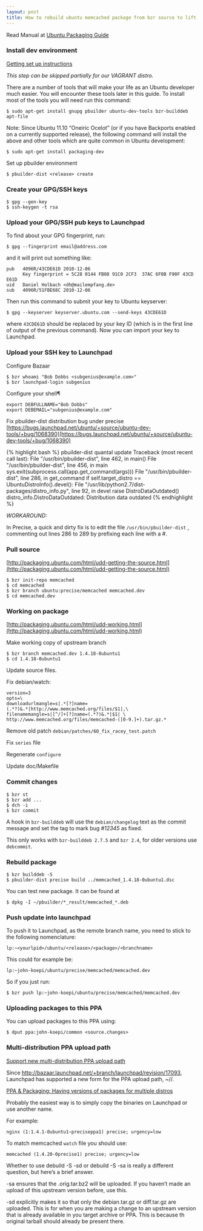 ```yaml
---
layout: post
title: How to rebuild ubuntu memcached package from bzr source to lift up upstream version
---
```


Read Manual at [Ubuntu Packaging Guide](http://packaging.ubuntu.com/html/index.html)

### Install dev environment

[Getting set up instructions](http://packaging.ubuntu.com/html/getting-set-up.html)

_This step can be skipped partially for our VAGRANT distro._

There are a number of tools that will make your life as an Ubuntu developer much easier. You will encounter these tools later in this guide. To install most of the tools you will need run this command:

    $ sudo apt-get install gnupg pbuilder ubuntu-dev-tools bzr-builddeb apt-file

Note: Since Ubuntu 11.10 “Oneiric Ocelot” (or if you have Backports enabled on a currently supported release), the following command will install the above and other tools which are quite common in Ubuntu development:

    $ sudo apt-get install packaging-dev

Set up pbuilder environment

    $ pbuilder-dist <release> create

### Create your GPG/SSH keys

    $ gpg --gen-key
    $ ssh-keygen -t rsa

### Upload your GPG/SSH pub keys to Launchpad

To find about your GPG fingerprint, run:

    $ gpg --fingerprint email@address.com

and it will print out something like:

    pub   4096R/43CDE61D 2010-12-06
          Key fingerprint = 5C28 0144 FB08 91C0 2CF3  37AC 6F0B F90F 43CD E61D
    uid   Daniel Holbach <dh@mailempfang.de>
    sub   4096R/51FBE68C 2010-12-06

Then run this command to submit your key to Ubuntu keyserver:

    $ gpg --keyserver keyserver.ubuntu.com --send-keys 43CDE61D

where `43CDE61D` should be replaced by your key ID (which is in the first line of output of the previous command). Now you can import your key to Launchpad.

### Upload your SSH key to Launchpad

Configure Bazaar

    $ bzr whoami "Bob Dobbs <subgenius@example.com>"
    $ bzr launchpad-login subgenius

Configure your shell¶

    export DEBFULLNAME="Bob Dobbs"
    export DEBEMAIL="subgenius@example.com"

Fix pbuilder-dist distribution bug under precise [https://bugs.launchpad.net/ubuntu/+source/ubuntu-dev-tools/+bug/1068390](https://bugs.launchpad.net/ubuntu/+source/ubuntu-dev-tools/+bug/1068390)

{% highlight bash %}
pbuilder-dist quantal update
Traceback (most recent call last):
  File "/usr/bin/pbuilder-dist", line 462, in <module>
    main()
  File "/usr/bin/pbuilder-dist", line 456, in main
    sys.exit(subprocess.call(app.get_command(args)))
  File "/usr/bin/pbuilder-dist", line 286, in get_command
    if self.target_distro == UbuntuDistroInfo().devel():
  File "/usr/lib/python2.7/dist-packages/distro_info.py", line 92, in devel
    raise DistroDataOutdated()
distro_info.DistroDataOutdated: Distribution data outdated
{% endhighlight %}

_WORKAROUND:_

In Precise, a quick and dirty fix is to edit the file `/usr/bin/pbuilder-dist` , commenting out lines 286 to 289 by prefixing each line with a #.

### Pull source

[http://packaging.ubuntu.com/html/udd-getting-the-source.html](http://packaging.ubuntu.com/html/udd-getting-the-source.html)

    $ bzr init-repo memcached
    $ cd memcached
    $ bzr branch ubuntu:precise/memcached memcached.dev
    $ cd memcached.dev

### Working on package

[http://packaging.ubuntu.com/html/udd-working.html](http://packaging.ubuntu.com/html/udd-working.html)

Make working copy of upstream branch

    $ bzr branch memcached.dev 1.4.18-0ubuntu1
    $ cd 1.4.18-0ubuntu1

Update source files.

Fix debian/watch:

    version=3
    opts=\
    downloadurlmangle=s|.*[?]name=(.*?)&.*|http://www.memcached.org/files/$1|,\
    filenamemangle=s|[^/]+[?]name=(.*?)&.*|$1| \
    http://www.memcached.org/files/memcached-([0-9.]+).tar.gz.*

Remove old patch `debian/patches/60_fix_racey_test.patch` 

Fix `series` file

Regenerate `configure`

Update doc/Makefile

### Commit changes

    $ bzr st
    $ bzr add ...
    $ dch -i
    $ bzr commit

A hook in `bzr-builddeb` will use the `debian/changelog` text as the commit message and set the tag to mark bug _#12345_ as fixed.

This only works with `bzr-builddeb 2.7.5` and `bzr 2.4`, for older versions use `debcommit`.

### Rebuild package

    $ bzr builddeb -S
    $ pbuilder-dist precise build ../memcached_1.4.18-0ubuntu1.dsc

You can test new package. It can be found at

    $ dpkg -I ~/pbuilder/*_result/memcached_*.deb

### Push update into launchpad

To push it to Launchpad, as the remote branch name, you need to stick to the following nomenclature:

    lp:~<yourlpid>/ubuntu/<release>/<package>/<branchname>

This could for example be:

    lp:~john-koepi/ubuntu/precise/memcached/memcached.dev

So if you just run:

    $ bzr push lp:~john-koepi/ubuntu/precise/memcached/memcached.dev

### Uploading packages to this PPA

You can upload packages to this PPA using:

    $ dput ppa:john-koepi/common <source.changes>

### Multi-distribution PPA upload path

[Support new multi-distribution PPA upload path](https://bugs.launchpad.net/ubuntu/+source/dput/+bug/1340130)

Since http://bazaar.launchpad.net/+branch/launchpad/revision/17093, 
Launchpad has supported a new form for the PPA upload path, 
~<person>/<distro>/<ppa>. </ppa></distro></person>

[PPA & Packaging: Having versions of packages for multiple distros](http://askubuntu.com/questions/30145/ppa-packaging-having-versions-of-packages-for-multiple-distros)

Probably the easiest way is to simply copy the binaries on Launchpad or
use another name.

For example:

    nginx (1:1.4.1-0ubuntu1~preciseppa1) precise; urgency=low

To match memcached `watch` file you should use:

    memcached (1.4.20-0precise1) precise; urgency=low

Whether to use debuild -S -sd or debuild -S -sa is really a different question,
but here’s a brief answer.

-sa ensures that the .orig.tar.bz2 will be uploaded. If you haven’t made an
upload of this upstream version before, use this.

-sd explicitly makes it so that only the debian.tar.gz or diff.tar.gz are uploaded.
This is for when you are making a change to an upstream version that is already
available in you target archive or PPA. This is because th original tarball
should already be present there.
